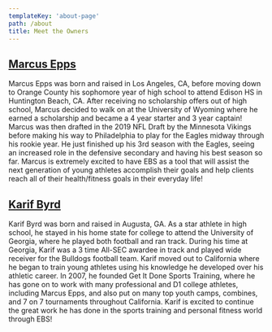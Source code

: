 ```yaml
---
templateKey: 'about-page'
path: /about
title: Meet the Owners
---
```


## [Marcus Epps](https://www.instagram.com/marcusepps/)
Marcus Epps was born and raised in Los Angeles, CA, before moving down to Orange County his sophomore year of high school to attend Edison HS in Huntington Beach, CA. After receiving no scholarship offers out of high school, Marcus decided to walk on at the University of Wyoming where he earned a scholarship and became a 4 year starter and 3 year captain! Marcus was then drafted in the 2019 NFL Draft by the Minnesota Vikings before making his way to Philadelphia to play for the Eagles midway through his rookie year. He just finished up his 3rd season with the Eagles, seeing an increased role in the defensive secondary and having his best season so far. Marcus is extremely excited to have EBS as a tool that will assist the next generation of young athletes accomplish their goals and help clients reach all of their health/fitness goals in their everyday life!



## [Karif Byrd](https://www.instagram.com/getitdonesports/)
Karif Byrd was born and raised in Augusta, GA. As a star athlete in high school, he stayed in his home state for college to attend the University of Georgia, where he played both football and ran track. During his time at Georgia, Karif was a 3 time All-SEC awardee in track and played wide receiver for the Bulldogs football team. Karif moved out to California where he began to train young athletes using his knowledge he developed over his athletic career. In 2007, he founded Get It Done Sports Training, where he has gone on to work with many professional and D1 college athletes, including Marcus Epps, and also put on many top youth camps, combines, and 7 on 7 tournaments throughout California. Karif is excited to continue the great work he has done in the sports training and personal fitness world through EBS!
